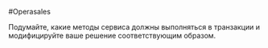#Operasales

Подумайте, какие методы сервиса должны выполняться в транзакции и модифицируйте ваше решение соответствующим образом.